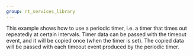 ```yaml
---
group: rt_services_library
---
```

This example shows how to use a periodic timer, i.e. a timer that times out repeatedly at certain intervals. Timer data can be passed with the timeout event, and it will be copied once (when the timer is set). The copied data will be passed with each timeout event produced by the periodic timer.